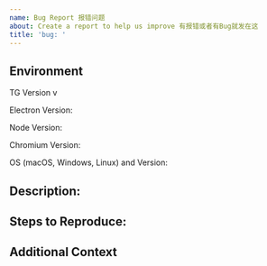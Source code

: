 ```yaml
---
name: Bug Report 报错问题
about: Create a report to help us improve 有报错或者有Bug就发在这
title: 'bug: '
---
```


## Environment

<!-- You can copy this from right click context menu → More → About  -->

TG Version v

Electron Version:

Node Version:

Chromium Version:

OS (macOS, Windows, Linux) and Version:

## Description:

<!-- Describe how the bug manifests and what the behavior would be without the bug. -->

## Steps to Reproduce:

<!--  Please explain the steps required to duplicate the issue, especially if you are able to provide a sample application. -->

## Additional Context

<!-- List any other information that is relevant to your issue. Stack traces, related issues, suggestions on how to add, use case, forum links, screenshots, OS if applicable, etc. -->
